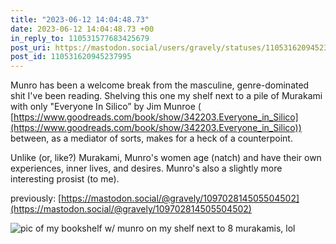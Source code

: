 ```yaml
---
title: "2023-06-12 14:04:48.73"
date: 2023-06-12 14:04:48.73 +00
in_reply_to: 110531577683425679
post_uri: https://mastodon.social/users/gravely/statuses/110531620945237995
post_id: 110531620945237995
---
```

Munro has been a welcome break from the masculine, genre-dominated shit I've been reading. Shelving this one my shelf next to a pile of Murakami with only "Everyone In Silico” by Jim Munroe ( [https://www.goodreads.com/book/show/342203.Everyone_in_Silico](https://www.goodreads.com/book/show/342203.Everyone_in_Silico)) between, as a mediator of sorts, makes for a heck of a counterpoint.

Unlike (or, like?) Murakami, Munro's women age (natch) and have their own experiences, inner lives, and desires. Munro's also a slightly more interesting prosist (to me).

previously: [https://mastodon.social/@gravely/109702814505504502](https://mastodon.social/@gravely/109702814505504502)


![pic of my bookshelf w/ munro on my shelf next to 8 murakamis, lol](/images/110531620640726210.jpeg)

